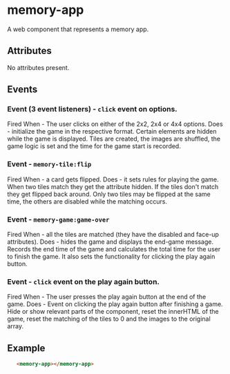 # memory-app

A web component that represents a memory app.


## Attributes

No attributes present.


## Events

### Event (3 event listeners) - `click` event on options.
Fired When - The user clicks on either of the 2x2, 2x4 or 4x4 options.
Does - initialize the game in the respective format. Certain elements are hidden while the game is displayed. Tiles are created, the images are shuffled, the game logic is set and the time for the game start is recorded.

### Event - `memory-tile:flip`
Fired When - a card gets flipped.
Does - it sets rules for playing the game. When two tiles match they get the attribute hidden. If the tiles don't match they get flipped back around. Only two tiles may be flipped at the same time, the others are disabled while the matching occurs.

### Event - `memory-game:game-over` 
Fired When - all the tiles are matched (they have the disabled and face-up attributes).
Does - hides the game and displays the end-game message. Records the end time of the game and calculates the total time for the user to finish the game. It also sets the functionality for clicking the play again button.

### Event - `click` event on the play again button.
Fired When - The user presses the play again button at the end of the game.
Does - Event on clicking the play again button after finishing a game. Hide or show relevant parts of the component, reset the innerHTML of the game, reset the matching of the tiles to 0 and the images to the original array.


## Example

```html
   <memory-app></memory-app>
```